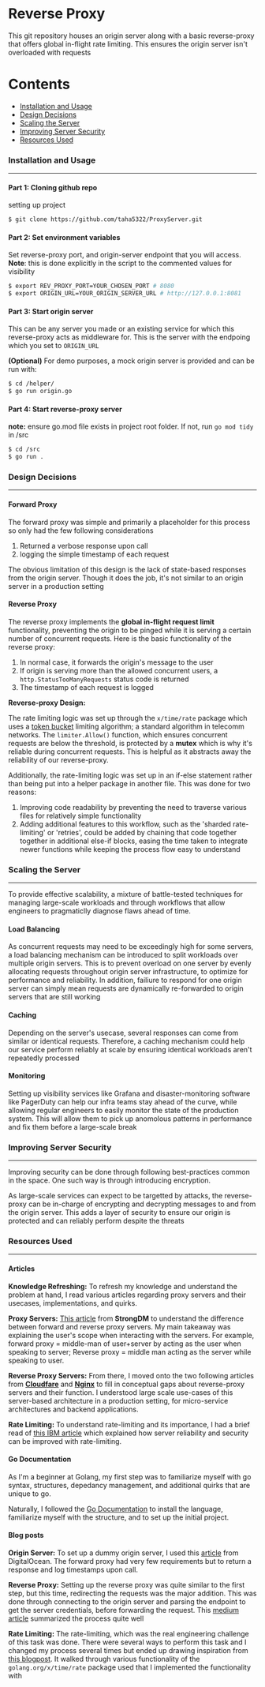 # Reverse Proxy

This git repository houses an origin server along with a basic reverse-proxy that offers global in-flight rate limiting. This ensures the origin server isn't overloaded with requests



Contents
========

 * [Installation and Usage](#installation-and-usage)
 * [Design Decisions](#design-decisions)
 * [Scaling the Server](#scaling-the-server)
 * [Improving Server Security](#improving-server-security)
 * [Resources Used](#resources-used)




### Installation and Usage
---

#### Part 1: Cloning github repo
setting up project
```bash
$ git clone https://github.com/taha5322/ProxyServer.git
```

#### Part 2: Set environment variables
Set reverse-proxy port, and origin-server endpoint that you will access.
**Note**: this is done explicitly in the script to the commented values for visibility
```bash
$ export REV_PROXY_PORT=YOUR_CHOSEN_PORT # 8080
$ export ORIGIN_URL=YOUR_ORIGIN_SERVER_URL # http://127.0.0.1:8081
```

#### Part 3: Start origin server

This can be any server you made or an existing service for which this reverse-proxy acts as middleware for. This is the server with the endpoing which you set to `ORIGIN_URL`

**(Optional)** For demo purposes, a mock origin server is provided and can be run with:
```bash
$ cd /helper/
$ go run origin.go
```
#### Part 4: Start reverse-proxy server
**note:** ensure go.mod file exists in project root folder. If not, run `go mod tidy` in /src
```bash
$ cd /src
$ go run .
```


### Design Decisions
---

#### Forward Proxy

The forward proxy was simple and primarily a placeholder for this process so only had the few following considerations

1. Returned a verbose response upon call 
2. logging the simple timestamp of each request

The obvious limitation of this design is the lack of state-based responses from the origin server. Though it does the job, it's not similar to an origin server in a production setting 

#### Reverse Proxy

The reverse proxy implements the **global in-flight request limit** functionality, preventing the origin to be pinged while it is serving a certain number of concurrent requests. Here is the basic functionality of the reverse proxy:

1. In normal case, it forwards the origin's message to the user
2. If origin is serving more than the allowed concurrent users, a `http.StatusTooManyRequests` status code is returned
3. The timestamp of each request is logged

**Reverse-proxy Design:**

The rate limiting logic was set up through the `x/time/rate` package which uses a [token bucket](https://en.wikipedia.org/wiki/Token_bucket) limiting algorithm; a standard algorithm in telecomm networks. The `limiter.Allow()` function, which ensures concurrent requests are below the threshold, is protected by a **mutex** which is why it's reliable during concurrent requests. This is helpful as it abstracts away the reliability of our reverse-proxy.

Additionally, the rate-limiting logic was set up in an if-else statement rather than being put into a helper package in another file. This was done for two reasons:
1. Improving code readability by preventing the need to traverse various files for relatively simple functionality   
2. Adding additional features to this workflow, such as the 'sharded rate-limiting' or 'retries', could be added by chaining that code together together in additional else-if blocks, easing the time taken to integrate newer functions while keeping the process flow easy to understand


### Scaling the Server
----

To provide effective scalability, a mixture of battle-tested techniques for managing large-scale workloads and through workflows that allow engineers to pragmaticlly diagnose flaws ahead of time.

#### Load Balancing
As concurrent requests may need to be exceedingly high for some servers, a load balancing mechanism can be introduced to split workloads over multiple origin servers. This is to prevent overload on one server by evenly allocating requests throughout origin server infrastructure, to optimize for performance and reliability. In addition, failiure to respond for one origin server can simply mean requests are dynamically re-forwarded to origin servers that are still working

#### Caching

Depending on the server's usecase, several responses can come from similar or identical requests. Therefore, a caching mechanism could help our service perform reliably at scale by ensuring identical workloads aren't repeatedly processed

#### Monitoring

Setting up visibility services like Grafana and disaster-monitoring software like PagerDuty can help our infra teams stay ahead of the curve, while allowing regular engineers to easily monitor the state of the production system. This will allow them to pick up anomolous patterns in performance and fix them before a large-scale break


### Improving Server Security
---
Improving security can be done through following best-practices common in the space. One such way is through introducing encryption.

As large-scale services can expect to be targetted by attacks, the reverse-proxy can be in-charge of encrypting and decrypting messages to and from the origin server. This adds a layer of security to ensure our origin is protected and can reliably perform despite the threats



### Resources Used
---

#### Articles

**Knowledge Refreshing:** To refresh my knowledge and understand the problem at hand, I read various articles regarding proxy servers and their usecases, implementations, and quirks. 

**Proxy Servers:** [This article]((https://www.strongdm.com/blog/difference-between-proxy-and-reverse-proxy)) from **StrongDM** to understand the difference between forward and reverse proxy servers. My main takeaway was explaining the user's scope when interacting with the servers. For example, forward proxy = middle-man of user+server by acting as the user when speaking to server; Reverse proxy = middle man acting as the server while speaking to user.

**Reverse Proxy Servers:** From there, I moved onto the two following articles from [**Cloudfare**](https://www.cloudflare.com/learning/cdn/glossary/reverse-proxy/) and [**Nginx**](https://www.nginx.com/resources/glossary/reverse-proxy-server/) to fill in conceptual gaps about reverse-proxy servers and their function. I understood large scale use-cases of this server-based architecture in a production setting, for micro-service architectures and backend applications. 

**Rate Limiting:** To understand rate-limiting and its importance, I had a brief read of [this IBM article](https://www.ibm.com/docs/en/sva/9.0.6?topic=configuration-rate-limiting) which explained how server reliability and security can be improved with rate-limiting.

#### Go Documentation

As I'm a beginner at Golang, my first step was to familiarize myself with go syntax, structures, depedancy management, and additional quirks that are unique to go. 

Naturally, I followed the [Go Documentation](https://go.dev/doc/tutorial/getting-started) to install the language, familiarize myself with the structure, and to set up the initial project.


#### Blog posts

**Origin Server:** To set up a dummy origin server, I used this [article](https://www.digitalocean.com/community/tutorials/how-to-make-an-http-server-in-go) from DigitalOcean. The forward proxy had very few requirements but to return a response and log timestamps upon call.

**Reverse Proxy:** Setting up the reverse proxy was quite similar to the first step, but this time, redirecting the requests was the major addition. This was done through connecting to the origin server and parsing the endpoint to get the server credentials, before forwarding the request. This [medium article](https://dev.to/b0r/implement-reverse-proxy-in-gogolang-2cp4) summarized the process quite well

**Rate Limiting:** The rate-limiting, which was the real engineering challenge of this task was done. There were several ways to perform this task and I changed my process several times but ended up drawing inspiration from [this blogpost](https://www.alexedwards.net/blog/how-to-rate-limit-http-requests
). It walked through various functionality of the `golang.org/x/time/rate` package used that I implemented the functionality with



